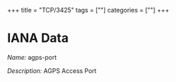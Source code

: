 +++
title = "TCP/3425"
tags = [""]
categories = [""]
+++

# IANA Data

_Name:_ agps-port

_Description:_ AGPS Access Port

